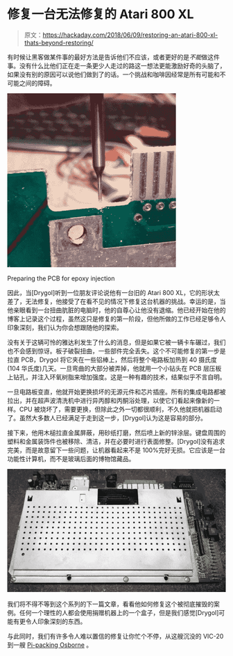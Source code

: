 # 修复一台无法修复的 Atari 800 XL

> 原文：<https://hackaday.com/2018/06/09/restoring-an-atari-800-xl-thats-beyond-restoring/>

有时候让黑客做某件事的最好方法是告诉他们不应该，或者更好的是*不能*做这件事。没有什么比他们正在走一条更少人走过的路这一想法更能激励好奇的头脑了，如果没有别的原因可以说他们做到了的话。一个挑战和咖啡因经常是所有可能和不可能之间的障碍。

[![](img/feebeeed459d688f7af375acf4f3cef6.png)](https://hackaday.com/wp-content/uploads/2018/06/800xl_detail1.jpg)

Preparing the PCB for epoxy injection

因此，当[Drygol]听到一位朋友评论说他有一台旧的 Atari 800 XL，它的形状太差了，无法修复，他接受了在看不见的情况下修复这台机器的挑战。幸运的是，当他亲眼看到一台扭曲肮脏的电脑时，他的自尊心让他没有退缩。他已经开始在他的博客上记录这个过程，虽然这只是修复的第一阶段，但他所做的工作已经足够令人印象深刻，我们认为你会想跟随他的探索。

没有关于这辆可怜的雅达利发生了什么的消息，但是如果它被一辆卡车碾过，我们也不会感到惊讶。板子破裂扭曲，一些部件完全丢失。这个不可能修复的第一步是拉直 PCB，Drygol 将它夹在一些铝棒上，然后将整个电路板加热到 40 摄氏度(104 华氏度)几天。一旦弯曲的大部分被弄掉，他就用一个小钻头在 PCB 层压板上钻孔，并注入环氧树脂来增加强度。这是一种有趣的技术，结果似乎不言自明。

一旦电路板变直，他就开始更换损坏的无源元件和芯片插座。所有的集成电路都被拉出，并在超声波清洗机中进行异丙醇和丙酮浴处理，以使它们看起来像新的一样。CPU 被烧坏了，需要更换，但除此之外一切都很顺利，不久他就把机器启动了。虽然大多数人已经满足于走到这一步，[Drygol]认为这是容易的部分。

接下来，他用木槌拉直金属屏蔽，用砂纸打磨，然后喷上新的锌涂层。键盘周围的塑料和金属装饰件也被移除、清洁，并在必要时进行表面修整。[Drygol]没有追求完美，而是故意留下一些问题，让机器看起来不是 100%完好无损。它应该是一台功能性计算机，而不是玻璃后面的博物馆藏品。

[![](img/a9aaa28b3b79cf28fd34ecafb167028b.png)](https://hackaday.com/wp-content/uploads/2018/06/800xl_detail2.jpg)

我们将不得不等到这个系列的下一篇文章，看看他如何修复这个被彻底摧毁的案例。任何一个理性的人都会使用捐赠机器上的一个盒子，但是我们感觉[Drygol]可能有更令人印象深刻的东西。

与此同时，我们有许多令人难以置信的修复让你忙个不停，从这艘沉没的 VIC-20 到一艘 [Pi-packing Osborne](https://hackaday.com/2018/05/17/suitcase-computer-reborn-with-raspberry-pi-inside/) 。
